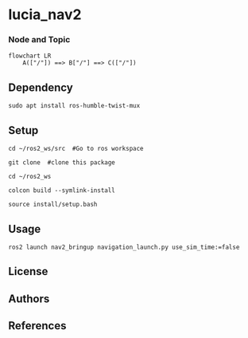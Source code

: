 # lucia_nav2
### Node and Topic
```mermaid
flowchart LR
    A(["/"]) ==> B["/"] ==> C(["/"])
```
## Dependency
    sudo apt install ros-humble-twist-mux
## Setup
    cd ~/ros2_ws/src  #Go to ros workspace

    git clone  #clone this package

    cd ~/ros2_ws

    colcon build --symlink-install

    source install/setup.bash

## Usage
    ros2 launch nav2_bringup navigation_launch.py use_sim_time:=false


## License
## Authors
## References

